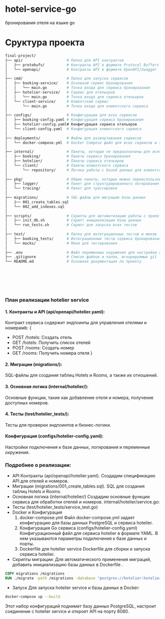 # hotel-service-go
 бронирования отеля на языке go

# Сруктура проекта
```bash
final-project/
├── api/                    # Папка для API контрактов
│   ├── protobufs/          # Контракты API в формате Protocol Buffers (gRPC или REST)
│   └── openapi/            # Контракты API в формате OpenAPI/Swagger
│
├── cmd/                    # Папка для запуска сервисов
│   ├── booking-service/    # Основной сервис бронирования
│   │   └── main.go         # Точка входа для сервиса бронирования
│   ├── hotelier-service/   # Сервис для отельеров
│   │   └── main.go         # Точка входа для сервиса отельеров
│   └── client-service/     # Клиентский сервис
│       └── main.go         # Точка входа для клиентского сервиса
│
├── configs/                # Конфигурации для всех сервисов
│   ├── booking-config.yaml # Конфигурация сервиса бронирования
│   ├── hotelier-config.yaml# Конфигурация сервиса отельеров
│   └── client-config.yaml  # Конфигурация клиентского сервиса
│
├── deployments/            # Файлы для развертывания сервисов
│   └── docker-compose.yml  # Docker Compose файл для всех сервисов и зависимостей
│
├── internal/               # Пакеты, которые не предназначены для использования вне проекта
│   ├── booking/            # Пакеты сервиса бронирования
│   ├── hotelier/           # Пакеты сервиса отельеров
│   └── client/             # Пакеты клиентского сервиса
│       └── repository/     # Логика работы с базой данных для клиентского сервиса
│
├── pkg/                    # Общие пакеты, которые можно переиспользовать между сервисами
│   ├── logger/             # Пакет для структурированного логирования
│   └── tracing/            # Пакет для трассировки
│
├── migrations/             # SQL-файлы для миграции базы данных
│   ├── 001_create_tables.sql
│   └── 002_add_indexes.sql
│
├── scripts/                # Скрипты для автоматизации работы с проектом
│   ├── init_db.sh          # Скрипт инициализации базы данных
│   └── run_tests.sh        # Скрипт для запуска всех тестов
│
├── test/                   # Папка для интеграционных тестов и моков
│   ├── booking_tests/      # Интеграционные тесты сервиса бронирования
│   └── mocks/              # Моки для тестирования
│
├── .env                    # Файл переменных окружения для настройки сервисов
├── .gitignore              # Список файлов и папок, игнорируемых git
└── README.md               # Основная документация по проекту








```

### План реализации hotelier service
#### 1. Контракты и API (api/openapi/hotelier.yaml):
Контракт сервиса содержит эндпоинты для управления отелями и номерамb:
{ 
* POST /hotels: Создать отель
* GET /hotels: Получить список отелей
* POST /rooms: Создать номер
* GET /rooms: Получить номера отеля
}
#### 2. Миграции (migrations/):
   SQL-файлы для создания таблиц Hotels и Rooms, а также их отношений.
#### 3. Основная логика (internal/hotelier/):
   Основные функции, такие как добавление отеля и номера, получение доступных номеров.
#### 4. Тесты (test/hotelier_tests/):
   Тесты для проверки эндпоинтов и бизнес-логики.
#### Конфигурация (configs/hotelier-config.yaml):
 Настройки подключения к базе данных, логирования и переменные окружения.

### Подробнее о реализации:
* API Контракты (api/openapi/hotelier.yaml). Создадим спецификацию API для отелей и номеров.
* Миграции (migrations/001_create_tables.sql). SQL для создания таблиц Hotels и Rooms.
* Основная логика (internal/hotelier/) Создадим основные функции сервиса для обработки отелей и номеров. internal/hotelier/service.go:
* Тесты (test/hotelier_tests/service_test.go)
* Docker и Конфигурация
  1. docker-compose.yml Файл docker-compose.yml задает конфигурацию для базы данных PostgreSQL и сервиса hotelier.
  2. Конфигурация Go сервиса (configs/hotelier-config.yaml) Конфигурационный файл для сервиса hotelier в формате YAML. В нем указываются параметры подключения к базе данных и порты.
  3. Dockerfile для hotelier service Dockerfile для сборки и запуска сервиса hotelier.
* Скрипты миграции:
  Для автоматического применения миграций, добавить инициализацию базы данных в Dockerfile .
```dockerfile
COPY migrations /migrations
RUN ./migrate -path /migrations -database "postgres://hotelier:hotelier_password@db:5432/hotelier_db?sslmode=disable" up
```
* Запуск
  Для запуска hotelier service и базы данных в Docker:
``` bash
docker-compose up --build
```
Этот набор конфигураций поднимет базу данных PostgreSQL, настроит соединение с hotelier service и откроет API на порту 8080.